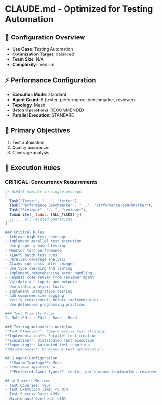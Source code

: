 # CLAUDE.md - Optimized for Testing Automation

<!-- Generated by CLAUDE.md Optimizer at 2025-08-06 01:57 -->

## 🎯 Configuration Overview
- **Use Case**: Testing Automation
- **Optimization Target**: balanced
- **Team Size**: N/A
- **Complexity**: medium

## ⚡ Performance Configuration
- **Execution Mode**: Standard
- **Agent Count**: 6 (tester, performance-benchmarker, reviewer)
- **Topology**: Mesh
- **Batch Operations**: RECOMMENDED
- **Parallel Execution**: STANDARD

## 🎯 Primary Objectives
1. Test automation
2. Quality assurance
3. Coverage analysis

## 🚀 Execution Rules

### CRITICAL: Concurrency Requirements
```javascript
// ALWAYS execute in single message:
[
  Task("Tester", "...", "tester"),
  Task("Performance Benchmarker", "...", "performance-benchmarker"),
  Task("Reviewer", "...", "reviewer"),
  TodoWrite({ todos: [ALL_TASKS] }),
  // ... all related operations
]```

### Critical Rules
- Achieve high test coverage
- Implement parallel test execution
- Use property-based testing
- Monitor test performance
- ALWAYS batch test runs
- Parallel coverage analysis
- Always run tests after changes
- Use type checking and linting
- Implement comprehensive error handling
- Request code review from reviewer agent
- Validate all inputs and outputs
- Use static analysis tools
- Implement integration testing
- Add comprehensive logging
- Verify requirements before implementation
- Use defensive programming practices

### Tool Priority Order
1. MultiEdit → Edit → Bash → Read

### Testing Automation Workflow
**Test Planning**: Comprehensive test strategy
**Implementation**: Parallel test creation
**Execution**: Distributed test execution
**Reporting**: Automated test reporting
**Maintenance**: Continuous test optimization

## 🤖 Agent Configuration
- **Swarm Topology**: Mesh
- **Maximum Agents**: 6
- **Preferred Agent Types**: tester, performance-benchmarker, reviewer

## 📊 Success Metrics
- Test Coverage: >95%
- Test Execution Time: <5 min
- Test Success Rate: >99%
- Maintenance Overhead: <10%